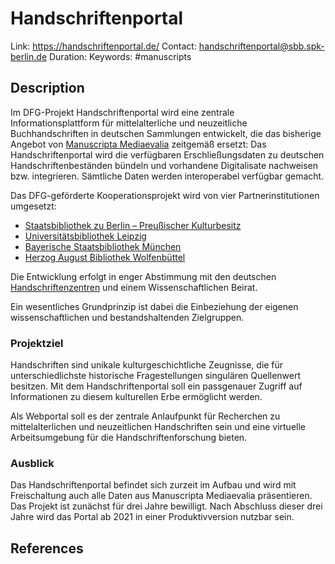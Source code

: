 # Handschriftenportal

Link: https://handschriftenportal.de/
Contact: [handschriftenportal@sbb.spk-berlin.de](mailto:handschriftenportal@sbb.spk-berlin.de)
Duration:
Keywords: #manuscripts 

## Description
Im DFG-Projekt Handschriftenportal wird eine zentrale Informationsplattform für mittelalterliche und neuzeitliche Buchhandschriften in deutschen Sammlungen entwickelt, die das bisherige Angebot von [Manuscripta Mediaevalia](http://www.manuscripta-mediaevalia.de/) zeitgemäß ersetzt: Das Handschriftenportal wird die verfügbaren Erschließungsdaten zu deutschen Handschriftenbeständen bündeln und vorhandene Digitalisate nachweisen bzw. integrieren. Sämtliche Daten werden interoperabel verfügbar gemacht.

Das DFG-geförderte Kooperationsprojekt wird von vier Partnerinstitutionen umgesetzt:

-   [Staatsbibliothek zu Berlin – Preußischer Kulturbesitz](https://staatsbibliothek-berlin.de/)
-   [Universitätsbibliothek Leipzig](https://www.ub.uni-leipzig.de/start/)
-   [Bayerische Staatsbibliothek München](https://www.bsb-muenchen.de/)
-   [Herzog August Bibliothek Wolfenbüttel](http://www.hab.de/)

Die Entwicklung erfolgt in enger Abstimmung mit den deutschen [Handschriftenzentren](http://www.handschriftenzentren.de/) und einem Wissenschaftlichen Beirat.

Ein wesentliches Grundprinzip ist dabei die Einbeziehung der eigenen wissenschaftlichen und bestandshaltenden Zielgruppen.

### Projektziel

Handschriften sind unikale kulturgeschichtliche Zeugnisse, die für unterschiedlichste historische Fragestellungen singulären Quellenwert besitzen. Mit dem Handschriftenportal soll ein passgenauer Zugriff auf Informationen zu diesem kulturellen Erbe ermöglicht werden.

Als Webportal soll es der zentrale Anlaufpunkt für Recherchen zu mittelalterlichen und neuzeitlichen Handschriften sein und eine virtuelle Arbeitsumgebung für die Handschriftenforschung bieten.

### Ausblick

Das Handschriftenportal befindet sich zurzeit im Aufbau und wird mit Freischaltung auch alle Daten aus Manuscripta Mediaevalia präsentieren. Das Projekt ist zunächst für drei Jahre bewilligt. Nach Abschluss dieser drei Jahre wird das Portal ab 2021 in einer Produktivversion nutzbar sein.

## References 